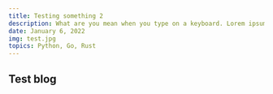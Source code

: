 ```yaml
---
title: Testing something 2
description: What are you mean when you type on a keyboard. Lorem ipsum, python, go, rust. Something very interesting here. Why don't you do something?
date: January 6, 2022
img: test.jpg
topics: Python, Go, Rust
---
```


## Test blog